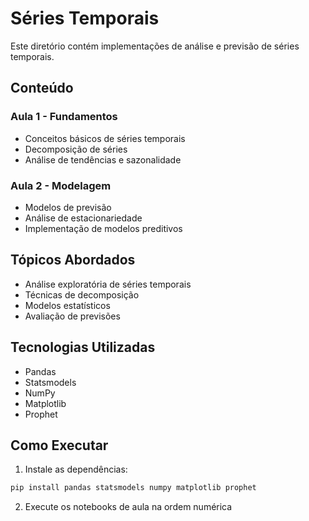 # Séries Temporais

Este diretório contém implementações de análise e previsão de séries temporais.

## Conteúdo

### Aula 1 - Fundamentos
- Conceitos básicos de séries temporais
- Decomposição de séries
- Análise de tendências e sazonalidade

### Aula 2 - Modelagem
- Modelos de previsão
- Análise de estacionariedade
- Implementação de modelos preditivos

## Tópicos Abordados
- Análise exploratória de séries temporais
- Técnicas de decomposição
- Modelos estatísticos
- Avaliação de previsões

## Tecnologias Utilizadas
- Pandas
- Statsmodels
- NumPy
- Matplotlib
- Prophet

## Como Executar
1. Instale as dependências:
```bash
pip install pandas statsmodels numpy matplotlib prophet
```

2. Execute os notebooks de aula na ordem numérica 